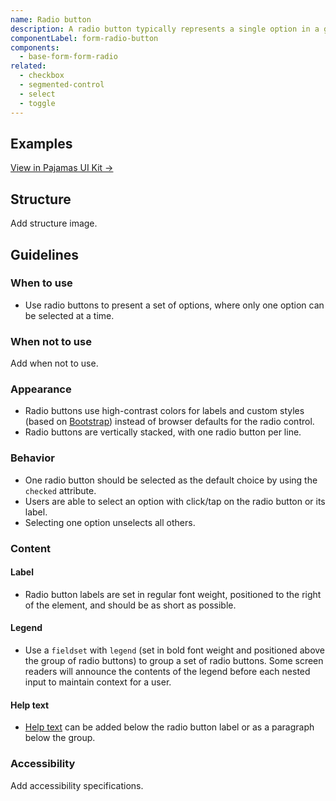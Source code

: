 ```yaml
---
name: Radio button
description: A radio button typically represents a single option in a group of related choices.
componentLabel: form-radio-button
components:
  - base-form-form-radio
related:
  - checkbox
  - segmented-control
  - select
  - toggle
---
```


## Examples

<story-viewer component="base-form-form-radio" title="Radio button states"></story-viewer>

<story-viewer component="base-form-form-radio-group" title="Radio button group"></story-viewer>

[View in Pajamas UI Kit →](https://www.figma.com/file/qEddyqCrI7kPSBjGmwkZzQ/Pajamas-UI-Kit?node-id=3947%3A4)

## Structure

<todo>Add structure image.</todo>

## Guidelines

### When to use

- Use radio buttons to present a set of options, where only one option can be selected at a time.

### When not to use

<todo>Add when not to use.</todo>

### Appearance

- Radio buttons use high-contrast colors for labels and custom styles (based on [Bootstrap](https://getbootstrap.com/docs/5.1/forms/checks-radios)) instead of browser defaults for the radio control.
- Radio buttons are vertically stacked, with one radio button per line.

### Behavior

- One radio button should be selected as the default choice by using the `checked` attribute.
- Users are able to select an option with click/tap on the radio button or its label.
- Selecting one option unselects all others.

### Content

#### Label

- Radio button labels are set in regular font weight, positioned to the right of the element, and should be as short as possible.

#### Legend

- Use a `fieldset` with `legend` (set in bold font weight and positioned above the group of radio buttons) to group a set of radio buttons. Some screen readers will announce the contents of the legend before each nested input to maintain context for a user.

#### Help text

- [Help text](/patterns/forms#text) can be added below the radio button label or as a paragraph below the group.

### Accessibility

<todo>Add accessibility specifications.</todo>
